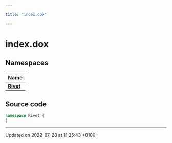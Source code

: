 ```yaml
---

title: "index.dox"

---
```


# index.dox



## Namespaces

| Name           |
| -------------- |
| **[Rivet](http://example.org/namespaces/namespacerivet/)**  |




## Source code

```cpp
namespace Rivet {
}
```


-------------------------------

Updated on 2022-07-28 at 11:25:43 +0100
